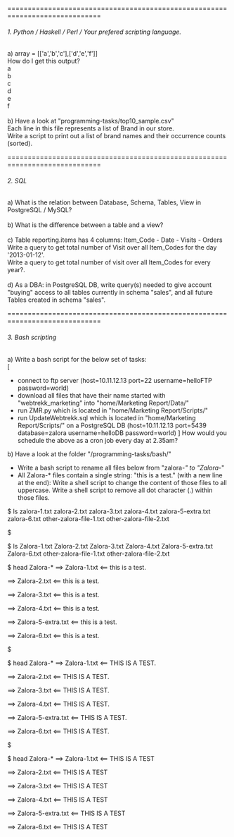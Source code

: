 =============================================================================
###### 1. Python / Haskell / Perl / Your prefered scripting language.<br>
a) array = [['a','b','c'],['d','e','f']]<br>
How do I get this output?<br>
a<br>
b<br>
c<br>
d<br>
e<br>
f<br>
<br>
b) Have a look at "programming-tasks/top10_sample.csv"<br>
Each line in this file represents a list of Brand in our store.<br>
Write a script to print out a list of brand names and their occurrence counts (sorted).<br>

=============================================================================
###### 2. SQL<br>
a) What is the relation between Database, Schema, Tables, View in PostgreSQL / MySQL?<br>
<br>
b) What is the difference between a table and a view?<br>
<br>
c) Table reporting.items has 4 columns: Item_Code - Date - Visits - Orders<br>
Write a query to get total number of Visit over all Item_Codes for the day '2013-01-12'.<br>
Write a query to get total number of visit over all Item_Codes for every year?.<br>
<br>
d) As a DBA: in PostgreSQL DB, write query(s) needed to give account "buying" access to all tables currently in schema "sales", and all future Tables created in schema "sales".<br>

=============================================================================
###### 3. Bash scripting<br>
a) Write a bash script for the below set of tasks:<br>
[
- connect to ftp server (host=10.11.12.13 port=22 username=helloFTP password=world)
- download all files that have their name started with "webtrekk_marketing" into "home/Marketing Report/Data/"
- run ZMR.py which is located in "home/Marketing Report/Scripts/"
- run UpdateWebtrekk.sql which is located in "home/Marketing Report/Scripts/" on a PostgreSQL DB (host=10.11.12.13 port=5439 database=zalora username=helloDB password=world)
]
How would you schedule the above as a cron job every day at 2.35am?

b) Have a look at the folder "/programming-tasks/bash/"
- Write a bash script to rename all files below from "zalora-*" to "Zalora-*"
- All Zalora-* files contain a single string: "this is a test." (with a new line at the end):
    Write a shell script to change the content of those files to all uppercase.
    Write a shell script to remove all dot character (.) within those files.

$ ls
zalora-1.txt            zalora-2.txt            zalora-3.txt            zalora-4.txt            zalora-5-extra.txt      zalora-6.txt            other-zalora-file-1.txt other-zalora-file-2.txt

$ <insert bash scripts>

$ ls
Zalora-1.txt            Zalora-2.txt            Zalora-3.txt            Zalora-4.txt            Zalora-5-extra.txt      Zalora-6.txt            other-zalora-file-1.txt other-zalora-file-2.txt

$ head Zalora-*
==> Zalora-1.txt <==
this is a test.

==> Zalora-2.txt <==
this is a test.

==> Zalora-3.txt <==
this is a test.

==> Zalora-4.txt <==
this is a test.

==> Zalora-5-extra.txt <==
this is a test.

==> Zalora-6.txt <==
this is a test.

$ <insert bash scripts>

$ head Zalora-*
==> Zalora-1.txt <==
THIS IS A TEST.

==> Zalora-2.txt <==
THIS IS A TEST.

==> Zalora-3.txt <==
THIS IS A TEST.

==> Zalora-4.txt <==
THIS IS A TEST.

==> Zalora-5-extra.txt <==
THIS IS A TEST.

==> Zalora-6.txt <==
THIS IS A TEST.

$ <insert bash scripts>

$ head Zalora-*
==> Zalora-1.txt <==
THIS IS A TEST

==> Zalora-2.txt <==
THIS IS A TEST

==> Zalora-3.txt <==
THIS IS A TEST

==> Zalora-4.txt <==
THIS IS A TEST

==> Zalora-5-extra.txt <==
THIS IS A TEST

==> Zalora-6.txt <==
THIS IS A TEST
